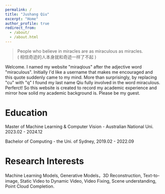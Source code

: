 ```yaml
---
permalink: /
title: "Jushang Qiu"
excerpt: "Home"
author_profile: true
redirect_from: 
  - /about/
  - /about.html
---
```


> People who believe in miracles are as miraculous as miracles.  
( 相信奇迹的人本身就和奇迹一样了不起 )

Welcome. I named my website "miraqlous" after the adjective word "miraculous". Initially I'd like a username that makes me encouraged and this quote suddenly came to my mind. More than surprisingly, by replacing "cu" with "q" I found my last name Qiu fully involved in the word miraculous. Perferct! So this website is created to record my academic experience and mirror how solid my academic background is. Please be my guest.

Education
======
Master of Machine Learning & Computer Vision - Australian National Uni. 2023.02 - 2024.12

Bachelor of Computing - the Uni. of Sydney, 2019.02 - 2022.09

Research Interests
======
Machine Learning Models, Generative Models，3D Reconstruction, Text-to-image, Static Video to Dynamic Video, Video Fixing, Scene understanding, Point Cloud Completion.
